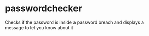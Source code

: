 # passwordchecker
Checks if the password is inside a password breach and displays a message to let you know about it
